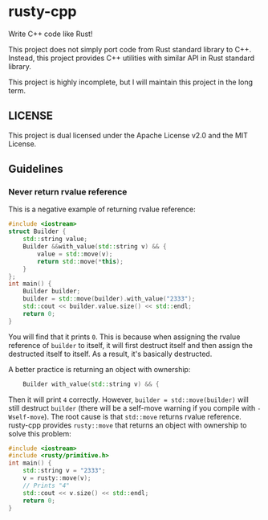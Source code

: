 # rusty-cpp

Write C++ code like Rust!

This project does not simply port code from Rust standard library to C++. Instead, this project provides C++ utilities with similar API in Rust standard library.

This project is highly incomplete, but I will maintain this project in the long term.

## LICENSE

This project is dual licensed under the Apache License v2.0 and the MIT License.

## Guidelines

### Never return rvalue reference

This is a negative example of returning rvalue reference:

```cpp
#include <iostream>
struct Builder {
	std::string value;
	Builder &&with_value(std::string v) && {
		value = std::move(v);
		return std::move(*this);
	}
};
int main() {
	Builder builder;
	builder = std::move(builder).with_value("2333");
	std::cout << builder.value.size() << std::endl;
	return 0;
}
```

You will find that it prints `0`. This is because when assigning the rvalue reference of `builder` to itself, it will first destruct itself and then assign the destructed itself to itself. As a result, it's basically destructed.

A better practice is returning an object with ownership:

```cpp
	Builder with_value(std::string v) && {
```

Then it will print `4` correctly. However, `builder = std::move(builder)` will still destruct `builder` (there will be a self-move warning if you compile with `-Wself-move`). The root cause is that `std::move` returns rvalue reference. rusty-cpp provides `rusty::move` that returns an object with ownership to solve this problem:

```cpp
#include <iostream>
#include <rusty/primitive.h>
int main() {
	std::string v = "2333";
	v = rusty::move(v);
	// Prints "4"
	std::cout << v.size() << std::endl;
	return 0;
}
```
